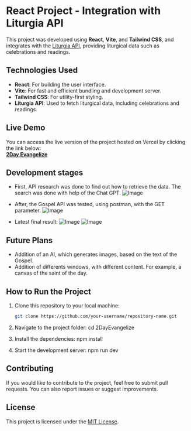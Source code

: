 # React Project - Integration with Liturgia API

This project was developed using **React**, **Vite**, and **Tailwind CSS**, and integrates with the [Liturgia API](https://liturgia.up.railway.app/), providing liturgical data such as celebrations and readings.

## Technologies Used

- **React**: For building the user interface.
- **Vite**: For fast and efficient bundling and development server.
- **Tailwind CSS**: For utility-first styling.
- **Liturgia API**: Used to fetch liturgical data, including celebrations and readings.

## Live Demo

You can access the live version of the project hosted on Vercel by clicking the link below:  
[**2Day Evangelize**](https://2dayevangelize.vercel.app)

## Development stages

- First, API research was done to find out how to retrieve the data. The search was done with help of the Chat GPT.
![Image](https://github.com/user-attachments/assets/50c02bcf-f93c-432b-aa56-b26ea0aecb99)

- After, the Gospel API was tested, using postman, with the GET parameter. 
![Image](https://github.com/user-attachments/assets/5b269f12-4a0d-403a-8e1e-c2c794e7d228)

- Latest final result:
![Image](https://github.com/user-attachments/assets/73331c45-d188-4032-acd0-71da60cb7760)
![Image](https://github.com/user-attachments/assets/eb579358-7c9f-499f-9e71-ee64d50b9dbd)

## Future Plans

- Addition of an AI, which generates images, based on the text of the Gospel.
- Addition of differents windows, with different content. For example, a canvas of the saint of the day.


## How to Run the Project

1. Clone this repository to your local machine:

   ```bash
   git clone https://github.com/your-username/repository-name.git
   ```

2. Navigate to the project folder:
   cd 2DayEvangelize

3. Install the dependencies:
   npm install

4. Start the development server:
   npm run dev

## Contributing

If you would like to contribute to the project, feel free to submit pull requests. You can also report issues or suggest improvements.

## License

This project is licensed under the [MIT License](LICENSE).
